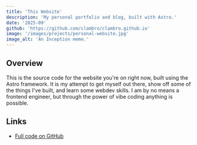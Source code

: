 ```yaml
---
title: 'This Website'
description: 'My personal portfolio and blog, built with Astro.'
date: '2025-09'
github: 'https://github.com/clambro/clambro.github.io'
image: '/images/projects/personal-website.jpg'
image_alt: 'An Inception meme.'
---
```


## Overview

This is the source code for the website you're on right now, built using the Astro framework. It is my attempt to get myself out there, show off some of the things I've built, and learn some webdev skills. I am by no means a frontend engineer, but through the power of vibe coding anything is possible.

## Links

- [Full code on GitHub](https://github.com/clambro/clambro.github.io)
